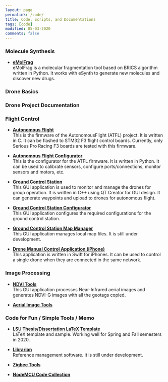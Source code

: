 ```yaml
---
layout: page
permalink: /code/
title: Code, Scripts, and Documentations
tags: [code]
modified: 05-03-2020
comments: false
---
```



### Molecule Synthesis

* [**eMolFrag**](https://github.com/liutairan/eMolFrag)<br>
eMolFrag is a molecular fragmentation tool based on BRICS algorithm written in Python.
It works with eSynth to generate new molecules and discover new drugs.

### Drone Basics


### Drone Project Documentation


### Flight Control

* [**Autonomous Flight**](https://github.com/liutairan/AutonomousFlight)<br>
This is the firmware of the AutonomousFlight (ATFL) project. It is written in C. It can be flashed to STM32 F3 flight control boards. Currently, only Serious Pro Racing F3 boards are tested with this firmware.

* [**Autonomous Flight Configurator**](https://github.com/liutairan/AutonomousFlight-Configurator)<br>
This is the configurator for the ATFL firmware. It is written in Python. It can be used to calibrate sensors, configure ports/connections, monitor sensors and motors, etc.

* [**Ground Control Station**](https://github.com/liutairan/QTGCS)<br>
This GUI application is used to monitor and manage the drones for group operation. It is written in C++ using QT Creator for GUI design. It can generate waypoints and upload to drones for autonomous flight.

* [**Ground Control Station Configurator**](https://github.com/liutairan/QTGCS_Configurator)<br>
This GUI application configures the required configurations for the ground control station.

* [**Ground Control Station Map Manager**](https://github.com/liutairan/QTGCS_MapManager)<br>
This GUI application manages local map files. It is still under development.

* [**Drone Manual Control Application (iPhone)**](https://github.com/liutairan/Joysticks)<br>
This application is written in Swift for iPhones. It can be used to control a single drone when they are connected in the same network.

### Image Processing

* [**NDVI Tools**](https://github.com/liutairan/NDVI-Tools)<br>
This GUI application processes Near-Infrared aerial images and generates NDVI-G images with all the geotags copied.

* [**Aerial Image Tools**](https://github.com/liutairan/Aerial-Image-Tools)<br>

### Code for Fun / Simple Tools / Memo

* [**LSU Thesis/Dissertation LaTeX Template**](https://github.com/liutairan/LSU-Dissertation-LaTeX-Template)<br>
LaTeX template and sample. Working well for Spring and Fall semesters in 2020.

* [**Librarian**](https://github.com/liutairan/Librarian)<br>
Reference management software. It is still under development.

* [**Zigbee Tools**](https://liutairan.github.io/code/)<br>

* [**NodeMCU Code Collection**](https://liutairan.github.io/code/)<br>
